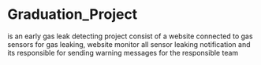 # Graduation_Project
 is an early gas leak detecting project consist of  a website connected to gas sensors for gas leaking, website monitor all sensor leaking notification and its responsible for sending warning messages for the responsible team
